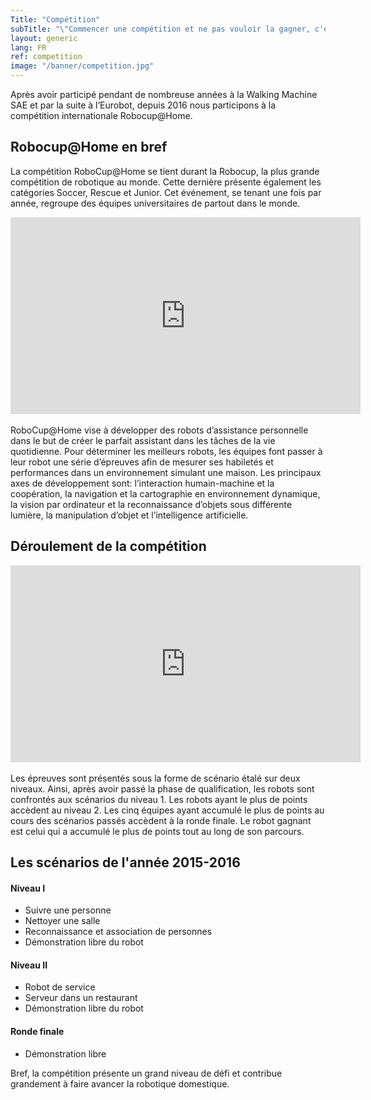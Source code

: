 ```yaml
---
Title: "Compétition"
subTitle: "\"Commencer une compétition et ne pas vouloir la gagner, c'est être un compétiteur malhonnête\" - Michel Novak"
layout: generic
lang: FR
ref: competition
image: "/banner/competition.jpg"
---
```


Après avoir participé pendant de nombreuse années à la Walking Machine SAE et par la suite à l’Eurobot, depuis 2016 nous participons à la compétition internationale Robocup@Home.

## Robocup@Home en bref

La compétition RoboCup@Home se tient durant la Robocup, la plus grande compétition de robotique au monde. Cette dernière présente également les catégories Soccer, Rescue et Junior. Cet événement, se tenant une fois par année, regroupe des équipes universitaires de partout dans le monde.

<center><iframe width="560" height="315" src="https://www.youtube.com/embed/YpjeNa8BAYg" frameborder="0" allowfullscreen></iframe></center><br>
RoboCup@Home vise à développer des robots d’assistance personnelle dans le but de créer le parfait assistant dans les tâches de la vie quotidienne. Pour déterminer les meilleurs robots, les équipes font passer à leur robot une série d’épreuves afin de mesurer ses habiletés et performances dans un environnement simulant une maison. Les principaux axes de développement sont: l’interaction humain-machine et la coopération, la navigation et la cartographie en environnement dynamique, la vision par ordinateur et la reconnaissance d’objets sous différente lumière, la manipulation d’objet et l’intelligence artificielle.

## Déroulement de la compétition

<center><iframe width="560" height="315" src="https://www.youtube.com/embed/-oGeU-58wrQ" frameborder="0" allowfullscreen></iframe></center><br>
Les épreuves sont présentés sous la forme de scénario étalé sur deux niveaux. Ainsi, après avoir passé la phase de qualification, les robots sont confrontés aux scénarios du niveau 1. Les robots ayant le plus de points accèdent au niveau 2. Les cinq équipes ayant accumulé le plus de points au cours des scénarios passés accèdent à la ronde finale. Le robot gagnant est celui qui a accumulé le plus de points tout au long de son parcours.

## Les scénarios de l'année 2015-2016

#### Niveau I
* Suivre une personne
* Nettoyer une salle
* Reconnaissance et association de personnes
* Démonstration libre du robot

#### Niveau II
* Robot de service
* Serveur dans un restaurant
* Démonstration libre du robot

#### Ronde finale
* Démonstration libre

Bref, la compétition présente un grand niveau de défi et contribue grandement à faire avancer la robotique domestique.
